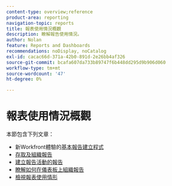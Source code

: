 ```yaml
---
content-type: overview;reference
product-area: reporting
navigation-topic: reports
title: 報表使用情況概觀
description: 瞭解報告使用情況。
author: Nolan
feature: Reports and Dashboards
recommendations: noDisplay, noCatalog
exl-id: cacac66d-371a-42b0-891d-2e26bb4af326
source-git-commit: bcafa607da733b89747f6b448dd295d9b906d060
workflow-type: tm+mt
source-wordcount: '47'
ht-degree: 0%

---
```


# 報表使用情況概觀

本節包含下列文章：

* 新Workfront體驗的[基本報告建立程式](https://one.workfront.com/s/basic-report-creation-program)
* [存取及組織報告](../../../reports-and-dashboards/reports/report-usage/access-organize-reports.md)
* [建立報告活動的報告](../../../reports-and-dashboards/reports/report-usage/create-report-reporting-activities.md)
* [瞭解如何在儀表板上組織報告](../../../reports-and-dashboards/reports/report-usage/understand-how-organize-reports-dashboard.md)
* [檢視報表使用情形](../../../reports-and-dashboards/reports/report-usage/view-report-usage.md)
